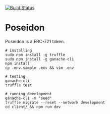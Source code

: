 [![Build Status](https://app.travis-ci.com/amper-lab/poseidon.svg)](https://app.travis-ci.com/github/amper-lab/poseidon)

# Poseidon

Poseidon is a ERC-721 token.

```
# installing
sudo npm install -g truffle
sudo npm install -g ganache-cli
npm install
cp .env.sample .env && vim .env

# testing
ganache-cli
truffle test

# running development
ganache-cli -m "seed"
truffle migrate --reset --network development
cd client/ && npm run dev
```
